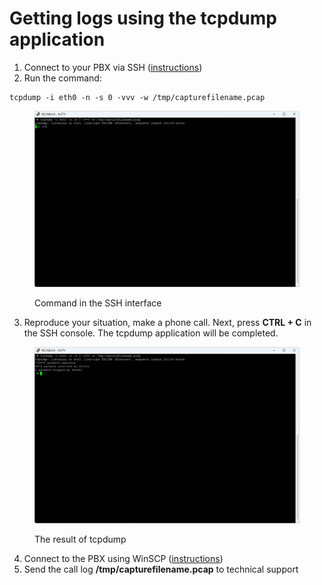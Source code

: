 # Getting logs using the tcpdump application

1. Connect to your PBX via SSH ([instructions](../troubleshooting/connecting-to-a-pbx-using-an-ssh-client.md))
2. Run the command:

```
tcpdump -i eth0 -n -s 0 -vvv -w /tmp/capturefilename.pcap
```

<figure><img src="../../.gitbook/assets/image (35).png" alt=""><figcaption><p>Command in the SSH interface</p></figcaption></figure>

3. Reproduce your situation, make a phone call. Next, press **CTRL + C** in the SSH console. The tcpdump application will be completed.

<figure><img src="../../.gitbook/assets/image (36).png" alt=""><figcaption><p>The result of tcpdump</p></figcaption></figure>

4. Connect to the PBX using WinSCP ([instructions](../troubleshooting/connecting-to-a-pbx-using-winscp.md))
5. Send the call log **/tmp/capturefilename.pcap** to technical support
